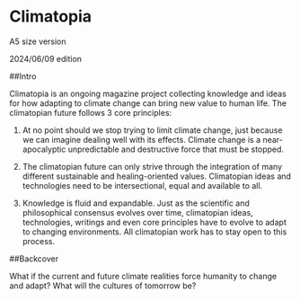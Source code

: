 # Climatopia

A5 size version

2024/06/09 edition

##Intro

Climatopia is an ongoing magazine project collecting knowledge and ideas for how adapting to climate change can bring new value to human life. The climatopian future follows 3 core principles:

1. At no point should we stop trying to limit climate change, just because we can imagine dealing well with its effects. Climate change is a near-apocalyptic unpredictable and destructive force that must be stopped.

2. The climatopian future can only strive through the integration of many different sustainable and healing-oriented values. Climatopian ideas and technologies need to be intersectional, equal and available to all.

3. Knowledge is fluid and expandable. Just as the scientific and philosophical consensus evolves over time, climatopian ideas, technologies, writings and even core principles have to evolve to adapt to changing environments. All climatopian work has to stay open to this process.

##Backcover

What if the current and future climate realities force humanity to change and adapt? What will the cultures of tomorrow be?